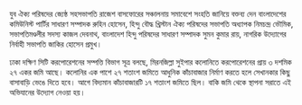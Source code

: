 যুব ঐক্য পরিষদের জ্যেষ্ঠ সহসভাপতি রাজেশ বাসফোরের সঞ্চালনায় সমাবেশে সংহতি জানিয়ে বক্তব্য দেন বাংলাদেশের কমিউনিস্ট পার্টির সাধারণ সম্পাদক রুহিন হোসেন, হিন্দু বৌদ্ধ খ্রিস্টান ঐক্য পরিষদের সভাপতি অধ্যাপক নিমচন্দ্র ভৌমিক, সভাপতিমণ্ডলীর সদস্য কাজল দেবনাথ, বাংলাদেশ হিন্দু পরিষদের সাধারণ সম্পাদক সুমন কুমার রায়, নাগরিক উদ্যোগের নির্বাহী সভাপতি জাকির হোসেন প্রমুখ।

ঢাকা দক্ষিণ সিটি করপোরেশনের সম্পত্তি বিভাগ সূত্র বলছে, মিরনজিল্লা সুইপার কলোনিতে করপোরেশনের প্রায় ৩ দশমিক ২৭ একর জমি আছে। কলোনির এক পাশে ২৭ শতাংশ জমিতে আধুনিক কাঁচাবাজার নির্মাণ করতে হলে সেখানকার কিছু বাসাবাড়ি ভেঙে দিতে হবে। আগে বিদ্যমান কাঁচাবাজারটি ১৭ শতাংশ জমিতে ছিল। বাকি জমি থেকে স্থাপনা সরাতে এই অভিযানের উদ্যোগ নেওয়া হয়।
